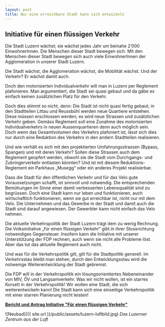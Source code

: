 ```yaml
---
layout: post
title: Nur eine erreichbare Stadt kann sich entwickeln
---
```


## Initiative für einen flüssigen Verkehr
Die Stadt Luzern wächst; sie wächst jedes Jahr um beinahe 2‘000 EinwohnerInnen. Die Menschen dieser Stadt bewegen sich. Mit den Menschen dieser Stadt bewegen sich auch viele EinwohnerInnen der Agglomeration in unserer Stadt Luzern.

Die Stadt wächst, die Agglomeration wächst, die Mobilität wächst. Und der Verkehr? Er wächst damit auch.

Doch den motorisierten Individualverkehr will man in Luzern per Reglement plafonieren. Man argumentiert, die Stadt sei quasi gebaut und da gäbe es einfach keinen zusätzlichen Platz für den Verkehr.

Doch dies stimmt so nicht, denn: Die Stadt ist nicht quasi fertig gebaut; in den Stadtteilen Littau und Reussbühl werden neue Quartiere entstehen. Diese müssen erschlossen werden; es wird neue Strassen und zusätzlichen Verkehr geben. Gemäss Reglement soll eine Zunahme des motorisierten Individualverkehrs in neuen Aussenquartieren denn auch möglich sein. Doch wenn das Gesamtvolumen des Verkehrs plafoniert ist, lässt sich dies nur durch eine Reduktion des Verkehrs in den andern Stadtteilen realisieren.

Und wie verhält es sich mit den projektierten Umfahrungsstrassen (Bypass, Spangen) und mit deren Verkehr? Sollen diese Strassen auch dem Reglement geopfert werden, obwohl sie die Stadt vom Durchgangs- und Zubringerverkehr entlasten könnten? Und ist mit diesem Reduktions-Reglement ein Parkhaus „Musegg“ oder ein anderes Projekt realisierbar.

Dass die Stadt für den öffentlichen Verkehr und für das Velo gute Voraussetzungen schafft, ist sinnvoll und notwendig. Die entsprechenden Bemühungen im Sinne einer damit verbesserten Lebensqualität sind zu begrüssen. Doch eine Stadt kann nur leben und funktionieren, auch wirtschaftlich funktionieren, wenn sie gut erreichbar ist, nicht nur mit dem Velo. Die Unternehmen und das Gewerbe in der Stadt und damit auch die Stadt sind darauf angewiesen. Der Gewerbler kann nicht einfach das Velo nehmen.

Die aktuelle Verkehrspolitik der Stadt Luzern trägt dem zu wenig Rechnung. Die Volksinitiative „für einen flüssigen Verkehr“ gibt in ihrer Stossrichtung notwendiges Gegensteuer. Insofern kann die Initiative mit unserer Unterstützung der FDP rechnen, auch wenn sie nicht alle Probleme löst. Aber das tut das aktuelle Reglement auch nicht.

Und was für die Verkehrspolitik gilt, gilt für die Stadtpolitik generell. Im Verkehrsstau bleibt man stehen, durch den Entwicklungsstau wird die notwenige Weiterentwicklung der Stadt gebremst.

Die FDP will in der Verkehrspolitik ein lösungsorientiertes Nebeneinander von MIV, ÖV und Langsamverkehr. Was wir nicht wollen, ist ein starres Korsett in der Verkehrspolitik! Wir wollen eine Stadt, die sich weiterentwickeln kann! Die Stadt kann sich eine einseitige Verkehrspolitik mit einer starren Planierung nicht leisten!

[**Bericht und Antrag Initiative "Für einen flüssigen Verkehr"**](http://www.stadtluzern.ch/de/politik/ggr/polgeschaefte/?action=showinfo&info_id=b683)

![Neubad]({{ site.url }}/public/assets/luzern-luftbild.jpg)
*Das Luzerner Zentrum aus der Luft*
